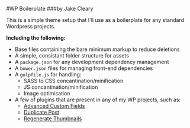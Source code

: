 #WP Boilerplate
###by Jake Cleary

This is a simple theme setup that I'll use as a boilerplate for any standard
Wordpress projects.

**Including the following:**

* Base files containing the bare minimum markup to reduce deletions
* A simple, consistant folder structure for assets
* A `package.json` for any development dependency management
* A `bower.json` files for managing front-end dependencies
* A `gulpfile.js` for handling:
    * SASS to CSS concantination/minification
    * JS concantination/minification
    * Image optimisation
* A few of plugins that are present in any of my WP projects, such as:
    * [Advanced Custom Fields](https://github.com/elliotcondon/acf)
    * [Duplicate Post](https://wordpress.org/plugins/duplicate-post/)
    * [Regenerate Thumbnails](http://wordpress.org/plugins/regenerate-thumbnails/)
